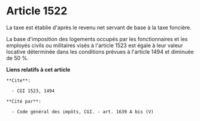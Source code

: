 # Article 1522

La taxe est établie d'après le revenu net servant de base à la taxe foncière.

La base d'imposition des logements occupés par les fonctionnaires et les employés civils ou militaires visés à l'article 1523
est égale à leur valeur locative déterminée dans les conditions prévues à l'article 1494 et diminuée de 50 %.

**Liens relatifs à cet article**

	**Cite**:

	  - CGI 1523, 1494

	**Cité par**:

	  - Code général des impôts, CGI. - art. 1639 A bis (V)
